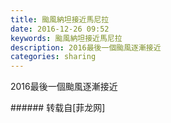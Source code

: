 ```yaml
---
title: 颱風納坦接近馬尼拉
date: 2016-12-26 09:52
keywords: 颱風納坦接近馬尼拉
description: 2016最後一個颱風逐漸接近
categories: sharing
---
```

<td class="t_f" id="postmessage_450317">

2016最後一個颱風逐漸接近<br/>
<img alt="" border="0" class="zoom" data-cf-modified-2181643d60c35a42167f0654-="" file="http://www.flw.ph/data/appbyme/upload/image/201612/26/aPYQR9WusFWx.jpg" id="aimg_OQ9W3" lazyloadthumb="1" onclick="" onmouseover="" src="http://www.flw.ph/data/appbyme/upload/image/201612/26/aPYQR9WusFWx.jpg"/><br/>
<img alt="" border="0" class="zoom" data-cf-modified-2181643d60c35a42167f0654-="" file="http://www.flw.ph/data/appbyme/upload/image/201612/26/9XOErvqEDFah.jpg" id="aimg_DtIU1" lazyloadthumb="1" onclick="" onmouseover="" src="http://www.flw.ph/data/appbyme/upload/image/201612/26/9XOErvqEDFah.jpg"/><br/>
<img alt="" border="0" class="zoom" data-cf-modified-2181643d60c35a42167f0654-="" file="http://www.flw.ph/data/appbyme/upload/image/201612/26/wHmIkzN4tz5D.jpg" id="aimg_TboU8" lazyloadthumb="1" onclick="" onmouseover="" src="http://www.flw.ph/data/appbyme/upload/image/201612/26/wHmIkzN4tz5D.jpg"/><br/>
<img alt="" border="0" class="zoom" data-cf-modified-2181643d60c35a42167f0654-="" file="http://www.flw.ph/data/appbyme/upload/image/201612/26/bcU4XRKxD3Wj.jpg" id="aimg_Ubksi" lazyloadthumb="1" onclick="" onmouseover="" src="http://www.flw.ph/data/appbyme/upload/image/201612/26/bcU4XRKxD3Wj.jpg"/><br/>
</td>
###### 转载自[菲龙网]
